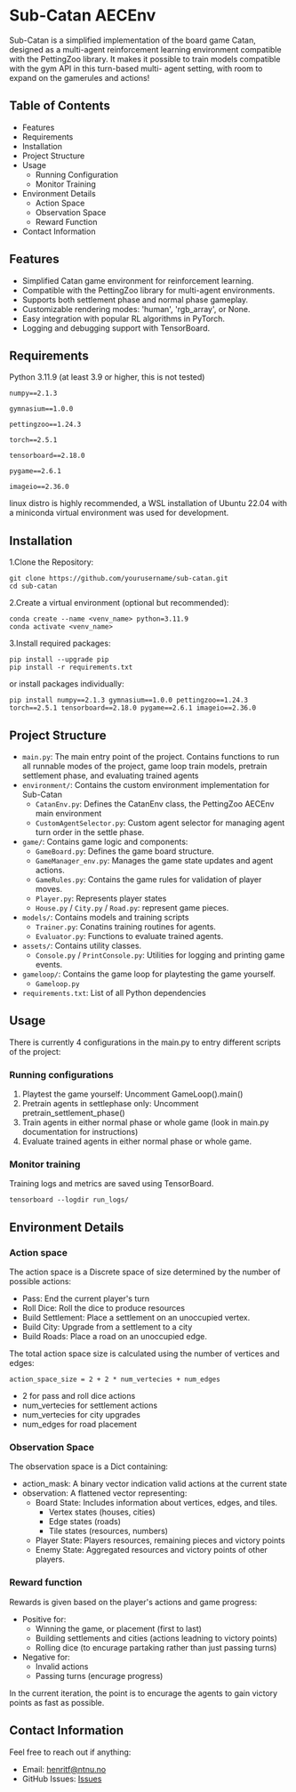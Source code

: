 # Sub-Catan AECEnv
Sub-Catan is a simplified implementation of the board game Catan, designed as a multi-agent reinforcement learning environment
compatible with the PettingZoo library. It makes it possible to train models compatible with the gym API in this turn-based multi-
agent setting, with room to expand on the gamerules and actions!

## Table of Contents
- Features
- Requirements
- Installation
- Project Structure
- Usage
    - Running Configuration
    - Monitor Training
- Environment Details
    - Action Space
    - Observation Space
    - Reward Function
- Contact Information

## Features
- Simplified Catan game environment for reinforcement learning.
- Compatible with the PettingZoo library for multi-agent environments.
- Supports both settlement phase and normal phase gameplay.
- Customizable rendering modes: 'human', 'rgb_array', or None.
- Easy integration with popular RL algorithms in PyTorch.
- Logging and debugging support with TensorBoard.

## Requirements
Python 3.11.9 (at least 3.9 or higher, this is not tested)

`numpy==2.1.3`

`gymnasium==1.0.0`

`pettingzoo==1.24.3`

`torch==2.5.1`

`tensorboard==2.18.0`

`pygame==2.6.1`

`imageio==2.36.0`

linux distro is highly recommended, a WSL installation of Ubuntu 22.04 with a miniconda virtual environment 
was used for development.

## Installation

1.Clone the Repository:

    git clone https://github.com/yourusername/sub-catan.git
    cd sub-catan

2.Create a virtual environment (optional but recommended):

    conda create --name <venv_name> python=3.11.9
    conda activate <venv_name>

3.Install required packages:

    pip install --upgrade pip
    pip install -r requirements.txt

or install packages individually:

    pip install numpy==2.1.3 gymnasium==1.0.0 pettingzoo==1.24.3 torch==2.5.1 tensorboard==2.18.0 pygame==2.6.1 imageio==2.36.0

## Project Structure

- `main.py`: The main entry point of the project. Contains functions to run all runnable modes of the project, game loop
train models, pretrain settlement phase, and evaluating trained agents
- `environment/`: Contains the custom environment implementation for Sub-Catan
    - `CatanEnv.py`: Defines the CatanEnv class, the PettingZoo AECEnv main environment
    - `CustomAgentSelector.py`: Custom agent selector for managing agent turn order in the settle phase.
- `game/`: Contains game logic and components:
    - `GameBoard.py`: Defines the game board structure.
    - `GameManager_env.py`: Manages the game state updates and agent actions.
    - `GameRules.py`: Contains the game rules for validation of player moves.
    - `Player.py`: Represents player states
    - `House.py` / `City.py` / `Road.py`: represent game pieces.
- `models/`: Contains models and training scripts
    - `Trainer.py`: Conatins training routines for agents.
    - `Evaluator.py`: Functions to evaluate trained agents.
- `assets/`: Contains utility classes.
    - `Console.py` / `PrintConsole.py`: Utilities for logging and printing game events.
- `gameloop/`: Contains the game loop for playtesting the game yourself.
    - `Gameloop.py`
- `requirements.txt`: List of all Python dependencies

## Usage

There is currently 4 configurations in the main.py to entry different scripts of the project:

### Running configurations
1. Playtest the game yourself: Uncomment GameLoop().main()
2. Pretrain agents in settlephase only: Uncomment pretrain_settlement_phase()
3. Train agents in either normal phase or whole game (look in main.py documentation for instructions)
4. Evaluate trained agents in either normal phase or whole game.

### Monitor training
Training logs and metrics are saved using TensorBoard. 

    tensorboard --logdir run_logs/

## Environment Details
### Action space
The action space is a Discrete space of size determined by the number of possible actions:

- Pass: End the current player's turn
- Roll Dice: Roll the dice to produce resources
- Build Settlement: Place a settlement on an unoccupied vertex.
- Build City: Upgrade from a settlement to a city
- Build Roads: Place a road on an unoccupied edge.

The total action space size is calculated using the number of vertices and edges:

    action_space_size = 2 + 2 * num_vertecies + num_edges

- 2 for pass and roll dice actions
- num_vertecies for settlement actions
- num_vertecies for city upgrades
- num_edges for road placement

### Observation Space
The observation space is a Dict containing:
- action_mask: A binary vector indication valid actions at the current state
- observation: A flattened vector representing:
    - Board State: Includes information about vertices, edges, and tiles. 
        - Vertex states (houses, cities)
        - Edge states (roads)
        - Tile states (resources, numbers)
    - Player State: Players resources, remaining pieces and victory points
    - Enemy State: Aggregated resources and victory points of other players.

### Reward function
Rewards is given based on the player's actions and game progress:

- Positive for:
    - Winning the game, or placement (first to last)
    - Building settlements and cities (actions leadning to victory points)
    - Rolling dice (to encurage partaking rather than just passing turns)
- Negative for:
    - Invalid actions
    - Passing turns (encurage progress)

In the current iteration, the point is to encurage the agents to gain victory points as fast as possible.

## Contact Information
Feel free to reach out if anything:

- Email: henritf@ntnu.no
- GitHub Issues: [Issues](https://github.com/HenrikFredriksen/sub-catan/issues)





